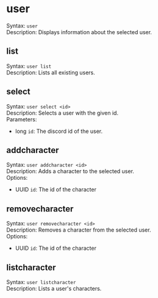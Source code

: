 # user

Syntax: `user`<br>
Description: Displays information about the selected user.<br>

## list

Syntax: `user list`<br>
Description: Lists all existing users.<br>

## select

Syntax: `user select <id>`<br>
Description: Selects a user with the given id.<br>
Parameters:
- long `id`: The discord id of the user.

## addcharacter

Syntax: `user addcharacter <id>`<br>
Description: Adds a character to the selected user.<br>
Options:
- UUID `id`: The id of the character

## removecharacter

Syntax: `user removecharacter <id>`<br>
Description: Removes a character from the selected user.<br>
Options:
- UUID `id`: The id of the character

## listcharacter

Syntax: `user listcharacter`<br>
Description: Lists a user's characters. <br>